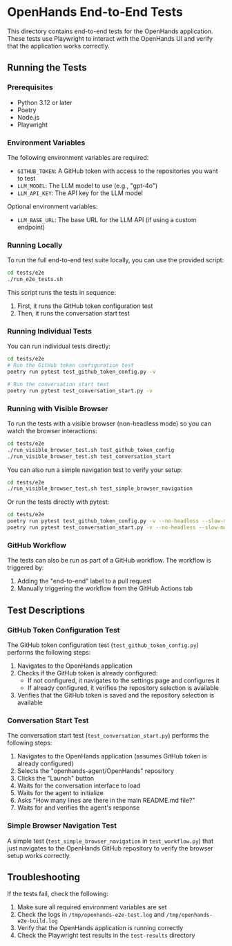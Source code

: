 # OpenHands End-to-End Tests

This directory contains end-to-end tests for the OpenHands application. These tests use Playwright to interact with the OpenHands UI and verify that the application works correctly.

## Running the Tests

### Prerequisites

- Python 3.12 or later
- Poetry
- Node.js
- Playwright

### Environment Variables

The following environment variables are required:

- `GITHUB_TOKEN`: A GitHub token with access to the repositories you want to test
- `LLM_MODEL`: The LLM model to use (e.g., "gpt-4o")
- `LLM_API_KEY`: The API key for the LLM model

Optional environment variables:

- `LLM_BASE_URL`: The base URL for the LLM API (if using a custom endpoint)

### Running Locally

To run the full end-to-end test suite locally, you can use the provided script:

```bash
cd tests/e2e
./run_e2e_tests.sh
```

This script runs the tests in sequence:
1. First, it runs the GitHub token configuration test
2. Then, it runs the conversation start test

### Running Individual Tests

You can run individual tests directly:

```bash
cd tests/e2e
# Run the GitHub token configuration test
poetry run pytest test_github_token_config.py -v

# Run the conversation start test
poetry run pytest test_conversation_start.py -v
```

### Running with Visible Browser

To run the tests with a visible browser (non-headless mode) so you can watch the browser interactions:

```bash
cd tests/e2e
./run_visible_browser_test.sh test_github_token_config
./run_visible_browser_test.sh test_conversation_start
```

You can also run a simple navigation test to verify your setup:

```bash
cd tests/e2e
./run_visible_browser_test.sh test_simple_browser_navigation
```

Or run the tests directly with pytest:

```bash
cd tests/e2e
poetry run pytest test_github_token_config.py -v --no-headless --slow-mo=50
poetry run pytest test_conversation_start.py -v --no-headless --slow-mo=50
```

### GitHub Workflow

The tests can also be run as part of a GitHub workflow. The workflow is triggered by:

1. Adding the "end-to-end" label to a pull request
2. Manually triggering the workflow from the GitHub Actions tab

## Test Descriptions

### GitHub Token Configuration Test

The GitHub token configuration test (`test_github_token_config.py`) performs the following steps:

1. Navigates to the OpenHands application
2. Checks if the GitHub token is already configured:
   - If not configured, it navigates to the settings page and configures it
   - If already configured, it verifies the repository selection is available
3. Verifies that the GitHub token is saved and the repository selection is available

### Conversation Start Test

The conversation start test (`test_conversation_start.py`) performs the following steps:

1. Navigates to the OpenHands application (assumes GitHub token is already configured)
2. Selects the "openhands-agent/OpenHands" repository
3. Clicks the "Launch" button
4. Waits for the conversation interface to load
5. Waits for the agent to initialize
6. Asks "How many lines are there in the main README.md file?"
7. Waits for and verifies the agent's response

### Simple Browser Navigation Test

A simple test (`test_simple_browser_navigation` in `test_workflow.py`) that just navigates to the OpenHands GitHub repository to verify the browser setup works correctly.

## Troubleshooting

If the tests fail, check the following:

1. Make sure all required environment variables are set
2. Check the logs in `/tmp/openhands-e2e-test.log` and `/tmp/openhands-e2e-build.log`
3. Verify that the OpenHands application is running correctly
4. Check the Playwright test results in the `test-results` directory
